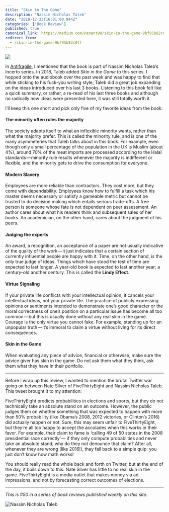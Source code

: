 ```yaml
---
title: "Skin in The Game"
description: "Nassim Nicholas Taleb"
date: "2018-12-23T16:01:00.944Z"
categories: ['Book Review']
published: true
canonical_link: https://medium.com/@anant90/skin-in-the-game-9bf95b82c0ff
redirect_from:
  - /skin-in-the-game-9bf95b82c0ff
---
```


![](./asset-1.png)

In [Antifragile](https://anantjain.dev/antifragile-things-that-gain-from-disorder-8a0e86257edb), I mentioned that the book is part of Nassim Nicholas Taleb’s Incerto series. In 2018, Taleb added _Skin in the Game_ to this series.  I hopped onto the audiobook over the past week and was happy to find that while sticking to his fuck-you writing style, Taleb did a great job expanding on the ideas introduced over his last 3 books. Listening to this book felt like a quick summary, or rather, a re-read of his last three books and although no radically new ideas were presented here, it was still totally worth it.

I’ll keep this one short and pick only five of my favorite ideas from the book:

#### The minority often rules the majority

The society adapts itself to what an inflexible minority wants, rather than what the majority prefer. This is called the minority rule, and is one of the many asymmeteries that Taleb talks about in this book. For example, even though only a small percentage of the population in the UK is Muslim (about 4%), around 70% of the meat imports are processed according to the Halal standards — minority rule results whenever the majority is indifferent or flexible, and the minority gets to drive the consumption for everyone.

#### Modern Slavery

Employees are more reliable than contractors. They cost more, but they come with dependability. Employees know how to fulfill a task which his master deems necessary or satisfy a gameable metric but cannot be trusted to do decision making which entails serious trade-offs. A free person is someone whose fate is not dependent on peer assessment. An author cares about what his readers think and subsequent sales of her books. An academician, on the other hand, cares about the judgment of his peers.

#### Judging the experts

An award, a recognition, an acceptance of a paper are not usually indicative of the quality of the work — it just indicates that a certain section of currently influential people are happy with it. Time, on the other hand, is the only true judge of ideas. Things which have stood the test of time are expected to last longer. A year-old book is expected to last another year; a century-old another century. This is called the **Lindy Effect**.

#### Virtue Signaling

If your private life conflicts with your intellectual opinion, it cancels your intellectual ideas, not your private life. The practice of publicly expressing opinions or sentiments intended to demonstrate one’s good character or the moral correctness of one’s position on a particular issue has become all too common — but this is usually done without any real skin in the game. Courage is the only virtue you cannot fake. For example, standing up for an unpopular truth — it’s immoral to claim a virtue without living for its direct consequences.

#### Skin in the Game

When evaluating any piece of advice, financial or otherwise, make sure the advice giver has skin in the game. Do not ask them what they think, ask them what they have in their portfolio.

---

Before I wrap up this review, I wanted to mention the brutal Twitter war going on between Nate Silver of FiveThirtyEight and Nassim Nicholas Taleb. This tweet brought it to my attention:

FiveThirtyEight predicts probabilities in elections and sports, but they do not technically take an absolute stand on an outcome. However, the public judges them on whether something that was expected to happen with more than 50% probability (like Obama’s 2008, 2012 victories, or Clinton’s 2016) did actually happen or not. Sure, this may seem unfair to FiveThirtyEight, but they’re all too happy to accept the accolades when this works in their favor. For example, their claim to fame is ‘calling 49 of 50 states in the 2008 presidential race correctly’ — if they only compute probablities and never take an absolute stand, why do they not denounce that claim? After all, whenever they are wrong (like 2016!), they fall back to a simple quip: you just don’t know how math works!

You should really read the whole back and forth on Twitter, but at the end of the day, it boils down to this: Nate Silver has little to no real skin in the game. FiveThirtyEight is a media outlet that makes money via ad impressions, and not by forecasting correct outcomes of elections.

---

_This is #50 in a series of book reviews published weekly on this site._

![Nassim Nicholas Taleb](./asset-2.jpeg)
